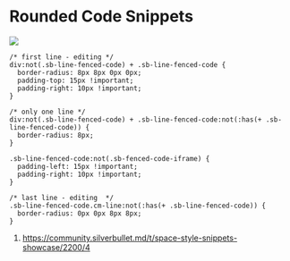 # Rounded Code Snippets
![](https://community.silverbullet.md/uploads/default/original/2X/6/660e0ae6a4321c3a1ace33cc2cab873e31c931dd.jpeg)

```space-style
/* first line - editing */
div:not(.sb-line-fenced-code) + .sb-line-fenced-code {
  border-radius: 8px 8px 0px 0px;
  padding-top: 15px !important;
  padding-right: 10px !important;
}

/* only one line */
div:not(.sb-line-fenced-code) + .sb-line-fenced-code:not(:has(+ .sb-line-fenced-code)) {
  border-radius: 8px;
}

.sb-line-fenced-code:not(.sb-fenced-code-iframe) {
  padding-left: 15px !important;
  padding-right: 10px !important;
}

/* last line - editing  */
.sb-line-fenced-code.cm-line:not(:has(+ .sb-line-fenced-code)) {
  border-radius: 0px 0px 8px 8px;
}
```

1. https://community.silverbullet.md/t/space-style-snippets-showcase/2200/4
